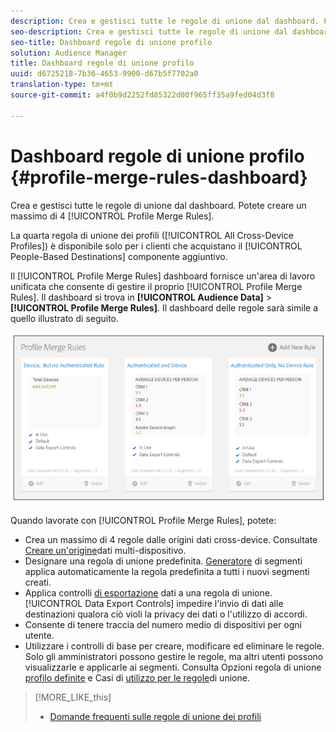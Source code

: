 ```yaml
---
description: Crea e gestisci tutte le regole di unione dal dashboard. Potete creare un massimo di 4 regole di unione dei profili.
seo-description: Crea e gestisci tutte le regole di unione dal dashboard. Potete creare un massimo di 4 regole di unione dei profili.
seo-title: Dashboard regole di unione profilo
solution: Audience Manager
title: Dashboard regole di unione profilo
uuid: d6725218-7b36-4653-9900-d67b5f7702a0
translation-type: tm+mt
source-git-commit: a4f0b9d2252fd85322d00f965ff35a9fed04d3f8

---
```



# Dashboard regole di unione profilo {#profile-merge-rules-dashboard}

Crea e gestisci tutte le regole di unione dal dashboard. Potete creare un massimo di 4 [!UICONTROL Profile Merge Rules].

La quarta regola di unione dei profili ([!UICONTROL All Cross-Device Profiles]) è disponibile solo per i clienti che acquistano il [!UICONTROL People-Based Destinations] componente aggiuntivo.

Il [!UICONTROL Profile Merge Rules] dashboard fornisce un'area di lavoro unificata che consente di gestire il proprio [!UICONTROL Profile Merge Rules]. Il dashboard si trova in **[!UICONTROL Audience Data]** &gt; **[!UICONTROL Profile Merge Rules]**. Il dashboard delle regole sarà simile a quello illustrato di seguito.

![](assets/profile-dashboard.png)

Quando lavorate con [!UICONTROL Profile Merge Rules], potete:

* Crea un massimo di 4 regole dalle origini dati cross-device. Consultate [Creare un'origine](merge-rules-start.md#create-data-source)dati multi-dispositivo.
* Designare una regola di unione predefinita. [Generatore](../segments/segment-builder.md) di segmenti applica automaticamente la regola predefinita a tutti i nuovi segmenti creati.
* Applica controlli [di esportazione](../data-export-controls.md) dati a una regola di unione. [!UICONTROL Data Export Controls] impedire l'invio di dati alle destinazioni qualora ciò violi la privacy dei dati o l'utilizzo di accordi.
* Consente di tenere traccia del numero medio di dispositivi per ogni utente.
* Utilizzare i controlli di base per creare, modificare ed eliminare le regole. Solo gli amministratori possono gestire le regole, ma altri utenti possono visualizzarle e applicarle ai segmenti. Consulta Opzioni regola di unione [profilo definite](merge-rule-definitions.md) e Casi di [utilizzo per le regole](merge-rule-targeting-options.md)di unione.

>[!MORE_LIKE_this]
>
>* [Domande frequenti sulle regole di unione dei profili](../../faq/faq-profile-merge.md)

